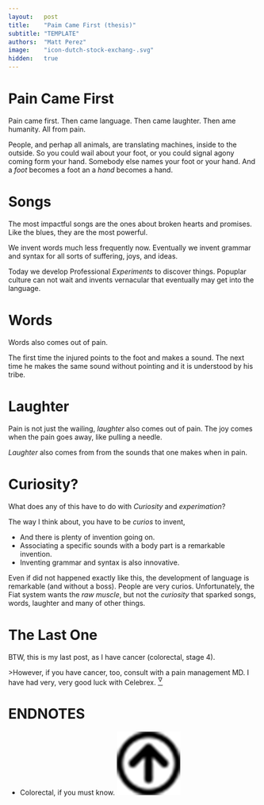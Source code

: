 ```yaml
---
layout:   post
title:    "Paim Came First (thesis)"
subtitle: "TEMPLATE"
authors:  "Matt Perez"
image:    "icon-dutch-stock-exchang-.svg"
hidden:   true
---
```


<div style='display:none; '>
 <p>Pain came first, thn came humanity</p>
</div>

<h1>Pain Came First</h1>
 <p>Pain came first. Then came language. Then came laughter. Then ame humanity. All from pain.</p>

 <p>People, and perhap all animals, are translating machines, inside to the outside. So you could wail about your foot, or you could signal agony coming form your hand. Somebody else names your foot or your hand. And a <em>foot</em> becomes a foot an a <em>hand</em> becomes a hand.</p>

<h1>Songs</h1>
 <p>The most impactful songs are the ones about broken hearts and promises. Like the blues, they are the most powerful.</p>
 <p>We invent words much less frequently now. Eventually we invent  grammar and syntax for all sorts of suffering, joys, and ideas.</p>
 <p>Today we develop Professional <em>Experiments</em> to discover things. Popuplar culture can not wait and invents vernacular that eventually may get into the language.</p>

<h1>Words</h1>
 <p>Words also comes out of pain.</p>
 <p>The first time the injured points to the foot and makes a sound. The next time he makes the same sound without pointing and it is understood by his tribe.</p>

<h1>Laughter</h1>
 <p>Pain is not just the wailing, <em>laughter</em> also comes out of pain. The joy comes when the pain goes away, like pulling a needle.</p>
 <p><em>Laughter</em> also comes from from the sounds that one makes when in pain.</p>

<h1>Curiosity?</h1>
 <p>What does any of this have to do with <em>Curiosity</em> and <em>experimation</em>?</p>
 <p>The way I think about, you have to be <em>curios</em> to invent,
  <ul>
   <li>And there is plenty of invention going on.</li>
   <li>Associating a specific sounds with a body part is a remarkable invention.</li>
   <li>Inventing grammar and syntax is also innovative.</li>
  </ul>
 <p>Even if did not happened exactly like this, the development of language is remarkable (and without a boss). People are very curios. Unfortunately, the Fiat system wants the <em>raw muscle</em>, but not the <em>curiosity</em> that sparked songs, words, laughter and many of other things.</p>

<h1>The Last One</h1>
 <p>BTW, this is my last post, as I have cancer (colorectal, stage 4).</p>
 <p>>However, if you have cancer, too, consult with a pain management MD. I have had very, very good luck with Celebrex. <a href='#en01'><sup id='bm01'>&hairsp;&nabla;&hairsp;</sup></a></p>

<h1 class="_section">ENDNOTES</h1>
 <ul>
  <li id="en01">
   <p class="_list-item">
    Colorectal, if you must know.
    <a class="_uparrow" href="#bm01"><img src="/assets/img/arrow-up-icon.png"></a>
   </p>
  </li>
 </ul>